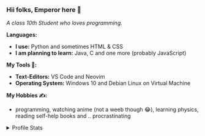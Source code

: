 ### Hii folks, Emperor here 🤟
*A class 10th Student who loves programming.*

**Languages:**
  - **I use:** Python and sometimes HTML & CSS
  - **I am planning to learn:** Java, C and one more (probably JavaScript)

**My Tools 🔧:**
  - **Text-Editors:** VS Code and Neovim 
  - **Operating System:** Windows 10 and Debian Linux on Virtual Machine

**My Hobbies ✍:**
  - programming, watching anime (not a weeb though 😂), learning physics, reading   self-help books and .. procrastinating

<details>
  <summary> Profile Stats </summary>
  <br/>
  <img src="https://github-readme-stats.vercel.app/api/?username=E-M-P-E-R-O-R&layout=compact&show_icons=true&include_all_commits=true&hide_border=false&theme=highconrtrast"/>  
</details>


